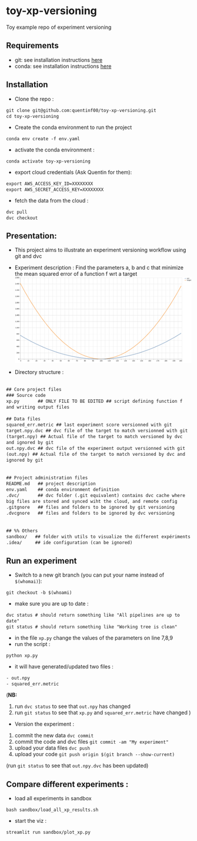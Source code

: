 # toy-xp-versioning
Toy example repo of experiment versioning

## Requirements

- git: see installation instructions [here](https://git-scm.com/book/en/v2/Getting-Started-Installing-Git)
- conda: see installation instructions [here](https://docs.conda.io/en/latest/miniconda.html) 


## Installation

- Clone the repo :
```
git clone git@github.com:quentinf00/toy-xp-versioning.git
cd toy-xp-versioning
```

- Create the conda environment to run the project

```
conda env create -f env.yaml
```

- activate the conda environment :

```
conda activate toy-xp-versioning
```

- export cloud credentials (Ask Quentin for them):
```
export AWS_ACCESS_KEY_ID=XXXXXXXX
export AWS_SECRET_ACCESS_KEY=XXXXXXXX
```

- fetch the data from the cloud :
```
dvc pull
dvc checkout
```

## Presentation:

- This project aims to illustrate an experiment versioning workflow using git and dvc

- Experiment description : Find the parameters a, b and c that minimize the mean squared error of a function f wrt a target
![](visualization.png)

- Directory structure :
```

## Core project files
### Source code
xp.py       ## ONLY FILE TO BE EDITED ## script defining function f and writing output files

## Data files
squared_err.metric ## last experiment score versionned with git 
target.npy.dvc ## dvc file of the target to match versionned with git
(target.npy) ## Actual file of the target to match versioned by dvc and ignored by git 
out.npy.dvc ## dvc file of the experiment output versionned with git
(out.npy) ## Actual file of the target to match versioned by dvc and ignored by git


## Project administration files
README.md   ## project description
env.yaml    ## conda environment definition
.dvc/       ## dvc folder (.git equivalent) contains dvc cache where big files are stored and synced wiht the cloud, and remote config
.gitgnore   ## files and folders to be ignored by git versioning 
.dvcgnore   ## files and folders to be ignored by dvc versioning 


## %% Others
sandbox/   ## folder with utils to visualize the different expériments
.idea/     ## ide configuration (can be ignored)
``` 


## Run an experiment

- Switch to a new git branch (you can put your name instead of `$(whomai)`):
```
git checkout -b $(whoami)
```

- make sure you are up to date :
```
dvc status # should return something like "All pipelines are up to date"
git status # should return something like "Working tree is clean"
```

- in the file `xp.py`  change the values of the parameters on line 7,8,9
- run the script :

```
python xp.py
```

- it will have generated/updated two files :
```
- out.npy 
- squared_err.metric 
```

(**NB:** 
1) run `dvc status` to see that `out.npy` has changed 
1) run `git status` to see that `xp.py` and `squared_err.metric` have changed 
)

- Version the experiment :

1) commit the new data
```dvc commit```
1) commit the code and dvc files 
```git commit -am "My experiment"```
1) upload your data files 
```dvc push```
1) upload your code 
```git push origin $(git branch --show-current)```

(run `git status` to see that `out.npy.dvc` has been updated)

## Compare different experiments :

- load all experiments in sandbox

```
bash sandbox/load_all_xp_results.sh
```

- start the viz :

```
streamlit run sandbox/plot_xp.py 
```
